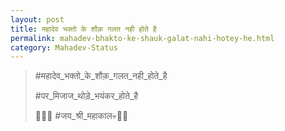 ```yaml
---
layout: post
title: महादेव भक्तो के शौक़ गलत नही होते है
permalink: mahadev-bhakto-ke-shauk-galat-nahi-hotey-he.html
category: Mahadev-Status
---
```

> #महादेव_भक्तो_के_शौक़_गलत_नही_होते_है
> 
> #पर_मिजाज_थोड़े_भयंकर_होते_है
> 
> 🚩🐂💀 #जय_श्री_महाकाल💀🐂🚩
